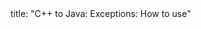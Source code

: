 <frontmatter>
title: "C++ to Java: Exceptions: How to use"
</frontmatter>

<include src="unit-inPage-asFlat.md" boilerplate />